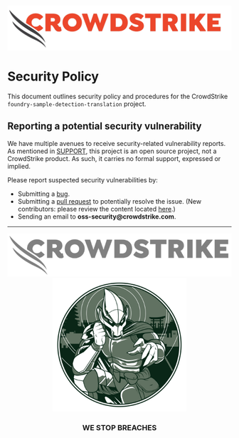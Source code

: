 ![CrowdStrike Falcon](/images/cs-logo.png?raw=true)

# Security Policy

This document outlines security policy and procedures for the CrowdStrike `foundry-sample-detection-translation` project.

## Reporting a potential security vulnerability

We have multiple avenues to receive security-related vulnerability reports.
As mentioned in [SUPPORT](SUPPORT.md), this project is an open source project, not a CrowdStrike product. As such, it carries no formal support, expressed or implied.

Please report suspected security vulnerabilities by:

- Submitting
  a [bug](https://github.com/CrowdStrike/foundry-sample-detection-translation/issues/new?assignees=&labels=bug+%3Abug%3A&template=bug_report.md&title=%5B+BUG+%5D+...).
- Submitting a [pull request](https://github.com/CrowdStrike/foundry-sample-detection-translation/pulls) to potentially resolve the issue. (New
  contributors: please review the content
  located [here](CONTRIBUTING.md).)
- Sending an email to __oss-security@crowdstrike.com__.

---

<p align="center"><img src="/images/cs-logo-footer.png"><br/><img width="300px" src="/images/adversary-goblin-panda.png"></p>
<h3><p align="center">WE STOP BREACHES</p></h3>
